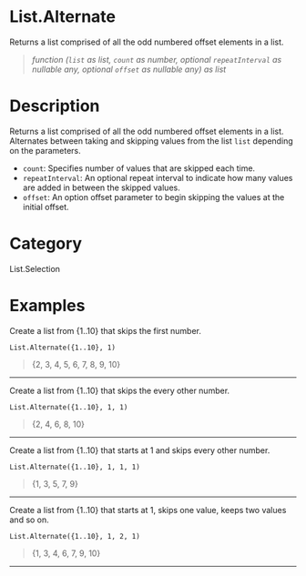 ﻿# List.Alternate
Returns a list comprised of all the odd numbered offset elements in a list.
> _function (<code>list</code> as list, <code>count</code> as number, optional <code>repeatInterval</code> as nullable any, optional <code>offset</code> as nullable any) as list_
# Description 
Returns a list comprised of all the odd numbered offset elements in a list. Alternates between taking and skipping values from the list <code>list</code> depending on the parameters.
    <ul>
    <li><code>count</code>: Specifies number of values that are skipped each time.</li>
    <li><code>repeatInterval</code>: An optional repeat interval to indicate how many values are added in between the skipped values.</li>
    <li><code>offset</code>: An option offset parameter to begin skipping the values at the initial offset.</li>
    </ul>
# Category 
List.Selection
# Examples 
Create a list from {1..10} that skips the first number.
```
List.Alternate({1..10}, 1)
```
> {2, 3, 4, 5, 6, 7, 8, 9, 10}
***
Create a list from {1..10} that skips the every other number.
```
List.Alternate({1..10}, 1, 1)
```
> {2, 4, 6, 8, 10}
***
Create a list from {1..10} that starts at 1 and skips every other number.
```
List.Alternate({1..10}, 1, 1, 1)
```
> {1, 3, 5, 7, 9}
***
Create a list from {1..10} that starts at 1, skips one value, keeps two values and so on.
```
List.Alternate({1..10}, 1, 2, 1)
```
> {1, 3, 4, 6, 7, 9, 10}
***
